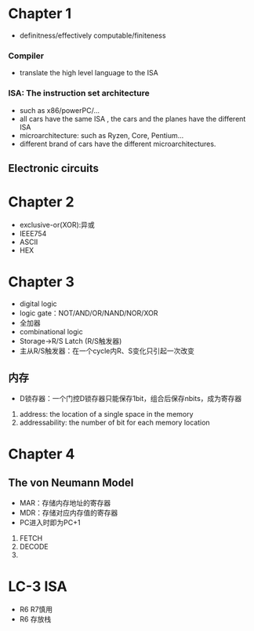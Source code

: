 # Chapter 1
+ definitness/effectively computable/finiteness
### Compiler
+ translate the high level language to the ISA
### ISA: The instruction set architecture 
+ such as x86/powerPC/...
+ all cars have the same ISA , the cars and the planes have the different ISA
+ microarchitecture: such as Ryzen, Core, Pentium...
+ different brand of cars have the different microarchitectures.
## Electronic circuits
# Chapter 2
+ exclusive-or(XOR):异或
+ IEEE754
+ ASCII
+ HEX
# Chapter 3
+ digital logic
+ logic gate：NOT/AND/OR/NAND/NOR/XOR
+ 全加器
+ combinational logic
+ Storage$\rightarrow$R/S Latch (R/S触发器)
+ 主从R/S触发器：在一个cycle内R、S变化只引起一次改变
## 内存
+ D锁存器：一个门控D锁存器只能保存1bit，组合后保存nbits，成为寄存器
1) address: the location of a single space in the memory
2) addressability: the number of bit for each memory location 
# Chapter 4
## The von Neumann Model
+ MAR：存储内存地址的寄存器
+ MDR：存储对应内存值的寄存器
+ PC进入时即为PC+1
1) FETCH
2) DECODE
3) 


# LC-3 ISA
+ R6 R7慎用
+ R6 存放栈